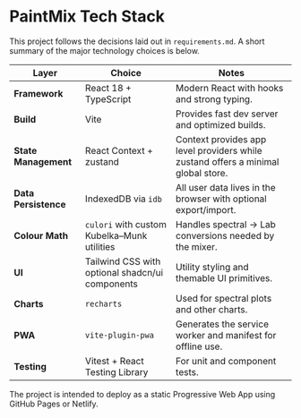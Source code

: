 # PaintMix Tech Stack

This project follows the decisions laid out in `requirements.md`. A short summary of the major technology choices is below.

| Layer | Choice | Notes |
| ----- | ------ | ----- |
| **Framework** | React 18 + TypeScript | Modern React with hooks and strong typing. |
| **Build** | Vite | Provides fast dev server and optimized builds. |
| **State Management** | React Context + zustand | Context provides app level providers while zustand offers a minimal global store. |
| **Data Persistence** | IndexedDB via `idb` | All user data lives in the browser with optional export/import. |
| **Colour Math** | `culori` with custom Kubelka–Munk utilities | Handles spectral → Lab conversions needed by the mixer. |
| **UI** | Tailwind CSS with optional shadcn/ui components | Utility styling and themable UI primitives. |
| **Charts** | `recharts` | Used for spectral plots and other charts. |
| **PWA** | `vite-plugin-pwa` | Generates the service worker and manifest for offline use. |
| **Testing** | Vitest + React Testing Library | For unit and component tests. |

The project is intended to deploy as a static Progressive Web App using GitHub Pages or Netlify.
